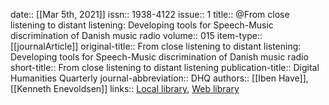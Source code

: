 date:: [[Mar 5th, 2021]]
issn:: 1938-4122
issue:: 1
title:: @From close listening to distant listening: Developing tools for Speech-Music discrimination of Danish music radio
volume:: 015
item-type:: [[journalArticle]]
original-title:: From close listening to distant listening: Developing tools for Speech-Music discrimination of Danish music radio
short-title:: From close listening to distant listening
publication-title:: Digital Humanities Quarterly
journal-abbreviation:: DHQ
authors:: [[Iben Have]], [[Kenneth Enevoldsen]]
links:: [Local library](zotero://select/groups/2386895/items/VUF87NP3), [Web library](https://www.zotero.org/groups/2386895/items/VUF87NP3)
